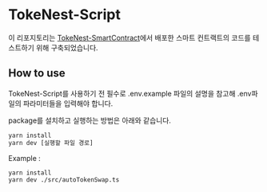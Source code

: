 # TokeNest-Script
이 리포지토리는 [TokeNest-SmartContract](https://github.com/TokeNest/TokeNest_SmartContract)에서 배포한 스마트 컨트랙트의 코드를 테스트하기 위해 구축되었습니다.



## How to use
TokeNest-Script를 사용하기 전 필수로 .env.example 파일의 설명을 참고해 .env파일의 파라미터들을 입력해야 합니다.

package를 설치하고 실행하는 방법은 아래와 같습니다.

```bash
yarn install
yarn dev [실행할 파일 경로]
```
Example : 
```bash
yarn install
yarn dev ./src/autoTokenSwap.ts
```
